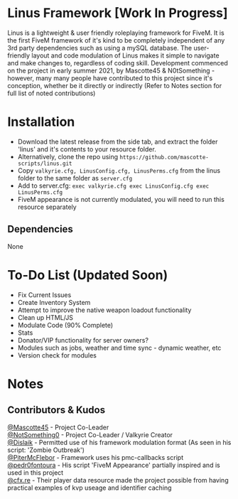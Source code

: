 # Linus Framework [Work In Progress]
Linus is a lightweight & user friendly roleplaying framework for FiveM. It is the first FiveM framework of it's kind to be completely independent of any 3rd party dependencies such as using a mySQL database. The user-friendly layout and code modulation of Linus makes it simple to navigate and make changes to, regardless of coding skill. Development commenced on the project in early summer 2021, by Mascotte45 & N0tSomething - however, many many people have contributed to this project since it's conception, whether be it directly or indirectly (Refer to Notes section for full list of noted contributions)

# Installation

- Download the latest release from the side tab, and extract the folder 'linus' and it's contents to your resource folder.
- Alternatively, clone the repo using `https://github.com/mascotte-scripts/linus.git`
- Copy `valkyrie.cfg, LinusConfig.cfg, LinusPerms.cfg` from the linus folder to the same folder as `server.cfg` 
- Add to server.cfg: 
`exec valkyrie.cfg
exec LinusConfig.cfg
exec LinusPerms.cfg`
- FiveM appearance is not currently modulated, you will need to run this resource separately

## Dependencies

None

# To-Do List (Updated Soon)

- Fix Current Issues
- Create Inventory System
- Attempt to improve the native weapon loadout functionality
- Clean up HTML/JS
- Modulate Code (90% Complete)
- Stats
- Donator/VIP functionality for server owners?
- Modules such as jobs, weather and time sync - dynamic weather, etc
- Version check for modules

# Notes
## Contributors & Kudos

[@Mascotte45](https://github.com/mascotte-scripts) - Project Co-Leader<br/>
[@NotSomething0](https://github.com/NotSomething0) - Project Co-Leader / Valkyrie Creator<br/>
[@Dislaik](https://github.com/Dislaik) - Permitted use of his framework modulation format (As seen in his script: 'Zombie Outbreak')<br/>
[@PiterMcFlebor](https://github.com/pitermcflebor) - Framework uses his pmc-callbacks script<br/>
[@pedr0fontoura](https://github.com/pedr0fontoura) - His script 'FiveM Appearance' partially inspired and is used in this project<br/>
[@cfx.re](https://github.com/citizenfx) - Their player data resource made the project possible from having practical examples of kvp useage and identifier caching

